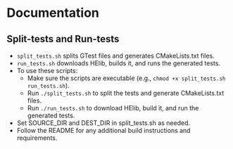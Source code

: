 # Documentation

## Split-tests and Run-tests

- `split_tests.sh` splits GTest files and generates CMakeLists.txt files.
- `run_tests.sh` downloads HElib, builds it, and runs the generated tests.
- To use these scripts:
  - Make sure the scripts are executable (e.g., `chmod +x split_tests.sh run_tests.sh`).
  - Run `./split_tests.sh` to split the tests and generate CMakeLists.txt files.
  - Run `./run_tests.sh` to download HElib, build it, and run the generated tests.
- Set SOURCE_DIR and DEST_DIR in split_tests.sh as needed.
- Follow the README for any additional build instructions and requirements.
